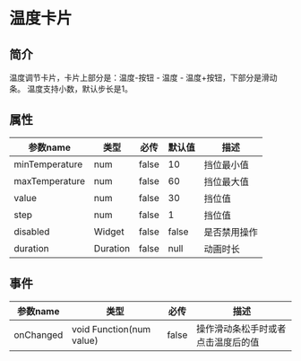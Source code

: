 # 温度卡片

## 简介
温度调节卡片，卡片上部分是：温度-按钮 - 温度 - 温度+按钮，下部分是滑动条。
温度支持小数，默认步长是1。

## 属性

| 参数name         | 类型       | 必传    | 默认值   | 描述     |
|----------------|----------|-------|-------|--------|
| minTemperature | num      | false | 10    | 挡位最小值  |
| maxTemperature | num      | false | 60    | 挡位最大值  |
| value          | num      | false | 30    | 挡位值    |
| step           | num      | false | 1     | 挡位值    |
| disabled       | Widget   | false | false | 是否禁用操作 |
| duration       | Duration | false | null  | 动画时长   |

## 事件

| 参数name    | 类型                       | 必传    | 描述                |
|-----------|--------------------------|-------|-------------------|
| onChanged | void Function(num value) | false | 操作滑动条松手时或者点击温度后的值 |
